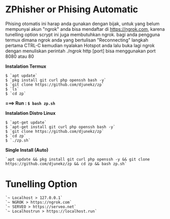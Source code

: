 # ZPhisher or Phising Automatic

Phising otomatis ini harap anda gunakan dengan bijak, untuk yang belum mempunyai akun "ngrok" anda bisa mendaftar di https://ngrok.com, karena tunelling option scrypt ini juga membutuhkan ngrok.
bagi anda pengguna termux dimana ngrok anda yang bertulisan "Reconnecting" langkah pertama CTRL-C kemudian nyalakan Hotspot anda lalu buka lagi ngrok dengan menuliskan perintah ./ngrok http [port] bisa menggunakan port 8080 atau 80

**Instalation Termux**
```
$ `apt update`
$ `pkg install git curl php openssh bash -y`
$ `git clone https://github.com/djunekz/zp`
$ `ls`
$ `cd zp`
```
**===> Run : `$ bash zp.sh`**

**Instalation Distro Linux**
```
$ `apt-get update`
$ `apt-get install git curl php openssh bash -y`
$ `git clone https://github.com/djunekz/zp`
$ `cd zp`
$ `./zp.sh`
```

**Single Install (Auto)**
````
`apt update && pkg install git curl php openssh -y && git clone https://github.com/djunekz/zp && cd zp && bash zp.sh`
````

# Tunelling Option
```
`~ Localhost > 127.0.0.1`
`~ NGROK > https://ngrok.com`
`~ SERVEO > https://serveo.net`
`~ Localhostrun > https://localhost.run`
```
